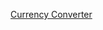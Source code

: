 [Currency Converter](https://github.com/panaverse/learn-typescript/tree/master/NODE_PROJECTS/project04_currency_converter)
